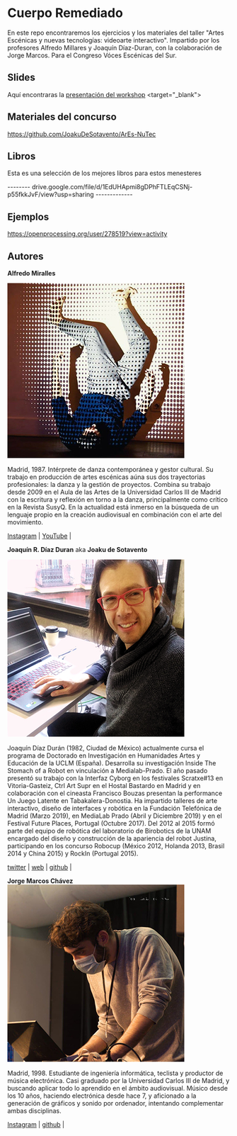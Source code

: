 # Cuerpo Remediado
En este repo encontraremos los ejercicios y los materiales del taller "Artes Escénicas y nuevas tecnologías: videoarte interactivo". Impartido por los profesores Alfredo Millares y Joaquín Díaz-Duran, con la colaboración de Jorge Marcos. Para el Congreso Vóces Escénicas del Sur.

## Slides

Aquí encontraras la [presentación del workshop](https://docs.google.com/presentation/d/1DX37IQetv_PP4Qh69zUOSTQCTIWbKxt1YpE8Olq1D04/edit?usp=sharing) <target="_blank">

## Materiales del concurso

<https://github.com/JoakuDeSotavento/ArEs-NuTec>

## Libros

Esta es una selección de los mejores libros para estos menesteres

--------  drive.google.com/file/d/1EdUHApmi8gDPhFTLEqCSNj-p55fkkJvF/view?usp=sharing -------------

## Ejemplos

<https://openprocessing.org/user/278519?view=activity>


## Autores

**Alfredo Miralles**

![@alfredomiralles](./img/alfredo.jpg)

Madrid, 1987. Intérprete de danza contemporánea y gestor cultural. Su trabajo en producción de artes escénicas aúna sus dos trayectorias profesionales: la danza y la gestión de proyectos. Combina su trabajo desde 2009 en el Aula de las Artes de la Universidad Carlos III de Madrid con la escritura y reflexión en torno a la danza, principalmente como crítico en la Revista SusyQ. En la actualidad está inmerso en la búsqueda de un lenguaje propio en la creación audiovisual en combinación con el arte del movimiento.

[Instagram](https://www.instagram.com/alfredomiralles) |
[YouTube](https://www.youtube.com/user/alfredomirallesbenit) |


**Joaquín R. Díaz Duran**
aka **Joaku de Sotavento**

![@joakudesotavento](./img/joaquin.jpg)

Joaquín Díaz Durán (1982, Ciudad de México) actualmente cursa el programa de Doctorado en Investigación en Humanidades Artes y Educación de la UCLM (España). Desarrolla su investigación Inside The Stomach of a Robot en vinculación a Medialab-Prado.
El año pasado presentó su trabajo con la Interfaz Cyborg en los festivales Scratxe#13 en Vitoria-Gasteiz, Ctrl Art Supr en el Hostal Bastardo en Madrid y en colaboración con el cineasta Francisco Bouzas presentan la performance Un Juego Latente en Tabakalera-Donostia. Ha impartido talleres de arte interactivo, diseño de interfaces y robótica en la Fundación Telefónica de Madrid (Marzo 2019), en MediaLab Prado (Abril y Diciembre 2019) y en el Festival Future Places, Portugal (Octubre 2017). Del 2012 al 2015 formó parte del equipo de robótica del laboratorio de Birobotics de la UNAM encargado del diseño y construcción de la apariencia del robot Justina, participando en los concurso Robocup (México 2012, Holanda 2013, Brasil 2014 y China 2015) y RockIn (Portugal 2015).


[twitter](https://twitter.com/joaku_Sotavento) |
[web](https://www.arterobotico.com) |
[github](https://github.com/JoakuDeSotavento) |


**Jorge Marcos Chávez**
![@jorgemarcos](./img/jorge2.jpg)

Madrid, 1998. Estudiante de ingeniería informática, teclista y productor de música electrónica. Casi graduado por la Universidad Carlos III de Madrid, y buscando aplicar todo lo aprendido en el ámbito audiovisual. Músico desde los 10 años, haciendo electrónica desde hace 7, y  aficionado a la generación de gráficos y sonido por ordenador, intentando complementar ambas disciplinas.

[Instagram](https://www.instagram.com/Jorgeelalto) |
[github](https://github.com/Jorgeelalto) |
